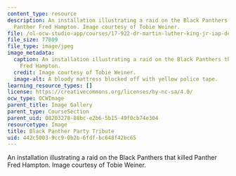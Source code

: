 ```yaml
---
content_type: resource
description: An installation illustrating a raid on the Black Panthers that killed
  Panther Fred Hampton. Image courtesy of Tobie Weiner.
file: /ol-ocw-studio-app/courses/17-922-dr-martin-luther-king-jr-iap-design-seminar-january-iap-2013/442c50039cc90b2b6fdfbc648f42bc65_Panthernew.jpg
file_size: 77809
file_type: image/jpeg
image_metadata:
  caption: An installation illustrating a raid on the Black Panthers that killed Panther
    Fred Hampton.
  credit: Image courtesy of Tobie Weiner.
  image-alt: A bloody mattress blocked off with yellow police tape.
learning_resource_types: []
license: https://creativecommons.org/licenses/by-nc-sa/4.0/
ocw_type: OCWImage
parent_title: Image Gallery
parent_type: CourseSection
parent_uid: 08203278-88bc-e2b6-5b15-49f0cb74e304
resourcetype: Image
title: Black Panther Party Tribute
uid: 442c5003-9cc9-0b2b-6fdf-bc648f42bc65
---
```

An installation illustrating a raid on the Black Panthers that killed Panther Fred Hampton. Image courtesy of Tobie Weiner.
